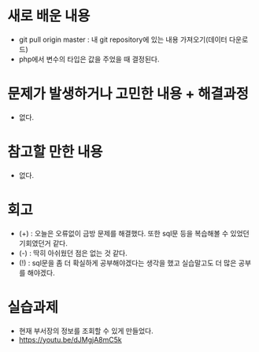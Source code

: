# 새로 배운 내용
- git pull origin master : 내 git repository에 있는 내용 가져오기(데이터 다운로드)
- php에서 변수의 타입은 값을 주었을 때 결정된다.

# 문제가 발생하거나 고민한 내용 + 해결과정
- 없다.

# 참고할 만한 내용
- 없다.

# 회고
- (+) : 오늘은 오류없이 금방 문제를 해결했다. 또한 sql문 등을 복습해볼 수 있었던 기회였던거 같다.
- (-) : 딱히 아쉬웠던 점은 없는 것 같다.
- (!) : sql문을 좀 더 확실하게 공부해야겠다는 생각을 했고 실습말고도 더 많은 공부를 해야겠다.

# 실습과제
- 현재 부서장의 정보를 조회할 수 있게 만들었다.
- https://youtu.be/dJMgjA8mC5k